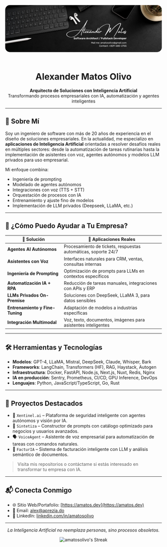<div align="center">
  <img src="https://github.com/amatosolivo/amatosolivo/blob/main/banner.jpg" alt="Tecnología y Código" width="1500px" style="border-radius: 15px; margin-bottom: 20px;">
</div>

<h1 align="center">Alexander Matos Olivo</h1>
<p align="center">
  <strong>Arquitecto de Soluciones con Inteligencia Artificial</strong><br>
  Transformando procesos empresariales con IA, automatización y agentes inteligentes
</p>

---

## 🚀 Sobre Mí

Soy un ingeniero de software con más de 20 años de experiencia en el diseño de soluciones empresariales. En la actualidad, me especializo en **aplicaciones de Inteligencia Artificial** orientadas a resolver desafíos reales en múltiples sectores: desde la automatización de tareas rutinarias hasta la implementación de asistentes con voz, agentes autónomos y modelos LLM privados para uso empresarial.

Mi enfoque combina:

- Ingeniería de prompting
- Modelado de agentes autónomos
- Integraciones con voz (TTS + STT)
- Orquestación de procesos con IA
- Entrenamiento y ajuste fino de modelos
- Implementación de LLM privados (Deepseek, LLaMA, etc.)

---

## 🧠 ¿Cómo Puedo Ayudar a Tu Empresa?

| 🧩 Solución | 📌 Aplicaciones Reales |
|------------|------------------------|
| **Agentes AI Autónomos** | Procesamiento de tickets, respuestas automáticas, soporte 24/7 |
| **Asistentes con Voz** | Interfaces naturales para CRM, ventas, consultas internas |
| **Ingeniería de Prompting** | Optimización de prompts para LLMs en contextos específicos |
| **Automatización IA + RPA** | Reducción de tareas manuales, integraciones con APIs y ERP |
| **LLMs Privados On-Premise** | Soluciones con DeepSeek, LLaMA 3, para datos sensibles |
| **Entrenamiento y Fine-Tuning** | Adaptación de modelos a industrias específicas |
| **Integración Multimodal** | Voz, texto, documentos, imágenes para asistentes inteligentes |

---

## 🛠️ Herramientas y Tecnologías

- **Modelos**: GPT-4, LLaMA, Mistral, DeepSeek, Claude, Whisper, Bark
- **Frameworks**: LangChain, Transformers (HF), RAG, Haystack, Autogen
- **Infraestructura**: Docker, FastAPI, Node.js, Next.js, Nuxt, Redis, Nginx
- **IA en producción**: Sentry, Prometheus, CI/CD, GPU Inference, DevOps
- **Lenguajes**: Python, JavaScript/TypeScript, Go, Rust

---

## 🧪 Proyectos Destacados

- 🔐 `Xentinel.ai` – Plataforma de seguridad inteligente con agentes autónomos y visión por IA.
- 🧠 `Sintetiza` – Constructor de prompts con catálogo optimizado para negocios y usuarios avanzados.
- 🗣️ `VoiceAgent` – Asistente de voz empresarial para automatización de tareas con comandos naturales.
- 🧾 `FacturIA` – Sistema de facturación inteligente con LLM y análisis semántico de documentos.

> Visita mis repositorios o contáctame si estás interesado en transformar tu empresa con IA.

---

## 📬 Conecta Conmigo

- 🌐 Sitio Web/Portafolio: [https://amatos.dev](https://amatos.dev)
- 📧 Email: [alex@aprezia.do](mailto:alex@aprezia.do)
- 💼 LinkedIn: [linkedin.com/in/amatosolivo](https://linkedin.com/in/amatosolivo)

---

<p align="center"><em>La Inteligencia Artificial no reemplaza personas, sino procesos obsoletos.</em></p>

<div align="center">
  <img src="https://github-readme-streak-stats.herokuapp.com/?user=amatosolivo&theme=vue-dark&hide_border=true" alt="amatosolivo's Streak"/>
</div>
